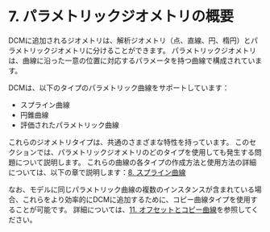 # 7. パラメトリックジオメトリの概要

DCMに追加されるジオメトリは、解析ジオメトリ（点、直線、円、楕円）とパラメトリックジオメトリに分けることができます。
パラメトリックジオメトリは、曲線に沿った一意の位置に対応するパラメータを持つ曲線で構成されています。

DCMは、以下のタイプのパラメトリック曲線をサポートしています：

- スプライン曲線
- 円錐曲線
- 評価されたパラメトリック曲線

これらのジオメトリタイプは、共通のさまざまな特性を持っています。
このセクションでは、パラメトリックジオメトリのどのタイプを使用しても発生する問題について説明します。
これらの曲線の各タイプの作成方法と使用方法の詳細については、以下の章で説明します：[8. スプライン曲線](8._Spline_curves.md)

なお、モデルに同じパラメトリック曲線の複数のインスタンスが含まれている場合、これらをより効率的にDCMに追加するために、コピー曲線タイプを使用することが可能です。
詳細については、[11. オフセットとコピー曲線](11._Offset_and_copy_curves.md)を参照してください。
